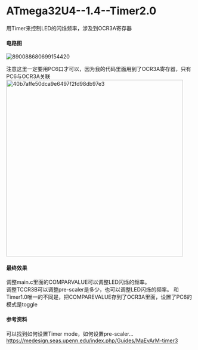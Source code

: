 # ATmega32U4--1.4--Timer2.0
用Timer来控制LED的闪烁频率，涉及到OCR3A寄存器
####  电路图  
![890088680699154420](https://github.com/wenxiwei00/ATmega32U4--1.4--Timer2.0/assets/114196821/c55dc1fb-3807-4d89-a13c-52da992b2a6a)  

注意这里一定要用PC6口才可以，因为我的代码里面用到了OCR3A寄存器，只有PC6与OCR3A关联  
<img width="474" alt="40b7affe50dca9e6497f2fd98db97e3" src="https://github.com/wenxiwei00/ATmega32U4--1.4--Timer2/assets/114196821/13a6e06d-37fe-4839-b3e1-d59b9d8f8c29">
####  最终效果  
调整main.c里面的COMPARVALUE可以调整LED闪烁的频率。  
调整TCCR3B可以调整pre-scaler是多少，也可以调整LED闪烁的频率。
和Timer1.0唯一的不同是，把COMPAREVALUE存到了OCR3A里面，设置了PC6的模式是toggle
####  参考资料  
可以找到如何设置Timer mode，如何设置pre-scaler...  
https://medesign.seas.upenn.edu/index.php/Guides/MaEvArM-timer3
